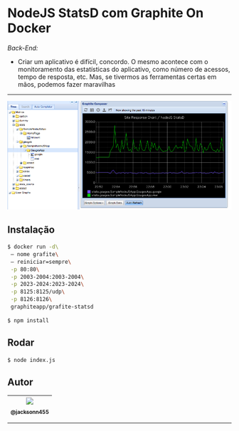 NodeJS StatsD com Graphite On Docker
===============================================

*Back-End:* <br>
- Criar um aplicativo é difícil, concordo. O mesmo acontece com o monitoramento das estatísticas do aplicativo, como número de acessos, tempo de resposta, etc. Mas, se tivermos as ferramentas certas em mãos, podemos fazer maravilhas

--------------------
 ![](https://github.com/jacksonn455/metrics/blob/main/images/grafite.png)

## Instalação

```bash
$ docker run -d\                                             
 – nome grafite\      
 – reiniciar=sempre\
 -p 80:80\
 -p 2003-2004:2003-2004\
 -p 2023-2024:2023-2024\
 -p 8125:8125/udp\
 -p 8126:8126\
 graphiteapp/grafite-statsd
```

```bash
$ npm install
```

## Rodar

```bash
$ node index.js
```

## Autor
 | [<img src="https://avatars1.githubusercontent.com/u/46221221?s=460&u=0d161e390cdad66e925f3d52cece6c3e65a23eb2&v=4" width=115><br><sub>@jacksonn455</sub>](https://github.com/jacksonn455) |
  | :---: |

--------------------
